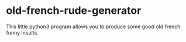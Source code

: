 # old-french-rude-generator
This little python3 program allows you to produce some good old french funny insults.
